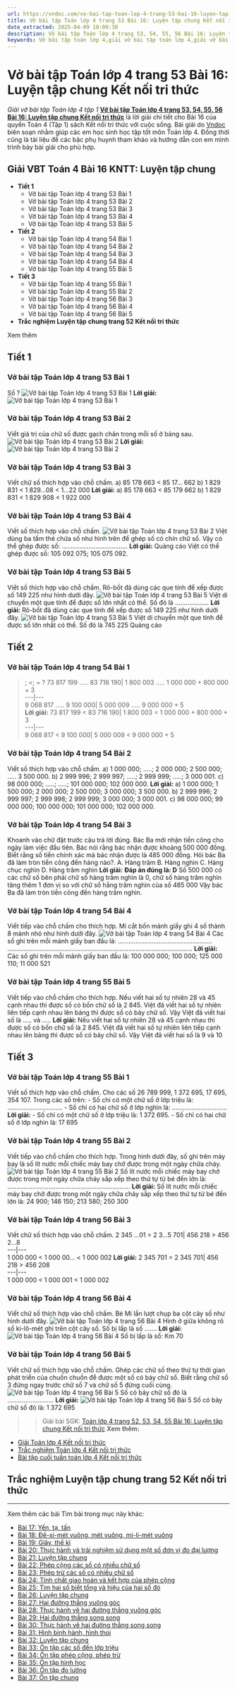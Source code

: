 ```yaml
---
url: https://vndoc.com/vo-bai-tap-toan-lop-4-trang-53-bai-16-luyen-tap-chung-ket-noi-tri-thuc-306021
title: Vở bài tập Toán lớp 4 trang 53 Bài 16: Luyện tập chung Kết nối tri thức - Giải vở bài tập Toán lớp 4 tập 1 - VnDoc.com
date_extracted: 2025-04-09 10:09:30
description: Vở bài tập Toán lớp 4 trang 53, 54, 55, 56 Bài 16: Luyện tập chung Kết nối tri thức là tài liệu giúp các em ôn tập lại hệ thống các bài tập rèn luyện kỹ năng giải vở bài tập Toán 4 chủ đề 1, tập 1.
keywords: Vở bài tập toán lớp 4,giải vở bài tập toán lớp 4,giải vở bài tập toán lớp 4 tập 1,Vở bài tập toán lớp 4 Kết nối,vở bài tập toán lớp 4 tập 1 trang 53 sách kết nối,vở bài tập Toán lớp 4 bài 16,Bài 16 luyện tập chung,Toán lớp 4 trang 53 luyện tập chung Kết nối,Giải bài tập Toán lớp 4,toán lớp 4 tập 1,giải bài tập SBT toán lớp 4,bài tập toán lớp 4 có đáp án,giải bài tập toán lớp 4 bài 16,toán lớp 4 bài 16,bài tập toán lớp 4,giải VBT toán lớp 4 KNTT
---
```


# Vở bài tập Toán lớp 4 trang 53 Bài 16: Luyện tập chung Kết nối tri thức
 _Giải vở bài tập Toán lớp 4 tập 1_
**[Vở bài tập Toán lớp 4 trang 53, 54, 55, 56 Bài 16: Luyện tập chung Kết nối tri thức](<https://vndoc.com/vo-bai-tap-toan-lop-4-trang-53-bai-16-luyen-tap-chung-ket-noi-tri-thuc-306021>)** là lời giải chi tiết cho Bài 16 của quyển Toán 4 \(Tập 1\) sách Kết nối tri thức với cuộc sống. Bài giải do [Vndoc](<https://vndoc.com/>) biên soạn nhằm giúp các em học sinh học tập tốt môn Toán lớp 4. Đồng thời cũng là tài liệu để các bậc phụ huynh tham khảo và hướng dẫn con em mình trình bày bài giải cho phù hợp.
## **Giải VBT Toán 4 Bài 16 KNTT: Luyện tập chung**
  * **Tiết 1**
    * Vở bài tập Toán lớp 4 trang 53 Bài 1
    * Vở bài tập Toán lớp 4 trang 53 Bài 2
    * Vở bài tập Toán lớp 4 trang 53 Bài 3
    * Vở bài tập Toán lớp 4 trang 53 Bài 4
    * Vở bài tập Toán lớp 4 trang 53 Bài 5
  * **Tiết 2**
    * Vở bài tập Toán lớp 4 trang 54 Bài 1
    * Vở bài tập Toán lớp 4 trang 54 Bài 2
    * Vở bài tập Toán lớp 4 trang 54 Bài 3
    * Vở bài tập Toán lớp 4 trang 54 Bài 4
    * Vở bài tập Toán lớp 4 trang 55 Bài 5
  * **Tiết 3**
    * Vở bài tập Toán lớp 4 trang 55 Bài 1
    * Vở bài tập Toán lớp 4 trang 55 Bài 2
    * Vở bài tập Toán lớp 4 trang 56 Bài 3
    * Vở bài tập Toán lớp 4 trang 56 Bài 4
    * Vở bài tập Toán lớp 4 trang 56 Bài 5
  * **Trắc nghiệm Luyện tập chung trang 52 Kết nối tri thức**

Xem thêm
## Tiết 1
### **Vở bài tập Toán lớp 4 trang 53 Bài 1**
Số ?
![Vở bài tập Toán lớp 4 trang 53 Bài 1](https://i.vdoc.vn/data/image/2023/10/03/giai-vbt-toan-4-kntt-bai-16-1.jpg)
**Lời giải:**
![Vở bài tập Toán lớp 4 trang 53 Bài 1](https://i.vdoc.vn/data/image/2023/10/03/giai-vbt-toan-4-kntt-bai-16-2.jpg)
### **Vở bài tập Toán lớp 4 trang 53 Bài 2**
Viết giá trị của chữ số được gạch chân trong mỗi số ở bảng sau.
![Vở bài tập Toán lớp 4 trang 53 Bài 2](https://i.vdoc.vn/data/image/2023/10/03/giai-vbt-toan-4-kntt-bai-16-3.jpg)
**Lời giải:**
![Vở bài tập Toán lớp 4 trang 53 Bài 2](https://i.vdoc.vn/data/image/2023/10/03/giai-vbt-toan-4-kntt-bai-16-4.jpg)
### **Vở bài tập Toán lớp 4 trang 53 Bài 3**
Viết chữ số thích hợp vào chỗ chấm.
a\) 85 178 663 < 85 17... 662
b\) 1 829 831 < 1 829...08 < 1...22 000
**Lời giải:**
a\) 85 178 663 < 85 179 662
b\) 1 829 831 < 1 829 908 < 1 922 000
### **Vở bài tập Toán lớp 4 trang 53 Bài 4**
Viết số thích hợp vào chỗ chấm.
![Vở bài tập Toán lớp 4 trang 53 Bài 2](https://i.vdoc.vn/data/image/2023/10/03/giai-vbt-toan-4-kntt-bai-16-5.jpg)
Việt dùng ba tấm thẻ chứa số như hình trên để ghép số có chín chữ số. Vậy có thể ghép được số: ……………………………….
**Lời giải:**
Quảng cáo
Việt có thể ghép được số: 105 092 075; 105 075 092.
### **Vở bài tập Toán lớp 4 trang 53 Bài 5**
Viết số thích hợp vào chỗ chấm.
Rô-bốt đã dùng các que tính để xếp được số 149 225 như hình dưới đây.
![Vở bài tập Toán lớp 4 trang 53 Bài 5](https://i.vdoc.vn/data/image/2023/10/03/giai-vbt-toan-4-kntt-bai-16-6.jpg)
Việt di chuyển một que tính để được số lớn nhất có thể.
Số đó là ...................
**Lời giải:**
Rô-bốt đã dùng các que tính để xếp được số 149 225 như hình dưới đây.
![Vở bài tập Toán lớp 4 trang 53 Bài 5](https://i.vdoc.vn/data/image/2023/10/03/giai-vbt-toan-4-kntt-bai-16-6.jpg)
Việt di chuyển một que tính để được số lớn nhất có thể.
Số đó là 745 225
Quảng cáo
## **Tiết 2**
### **Vở bài tập Toán lớp 4 trang 54 Bài 1**
>; <; = \?
73 817 199 ….. 83 716 190| 1 800 003 ….. 1 000 000 + 800 000 + 3  
---|---  
9 068 817 ….. 9 100 000| 5 000 009 ….. 9 000 000 + 5  
**Lời giải:**
73 817 199 < 83 716 190| 1 800 003 = 1 000 000 + 800 000 + 3  
---|---  
9 068 817 < 9 100 000| 5 000 009 < 9 000 000 + 5  
### **Vở bài tập Toán lớp 4 trang 54 Bài 2**
Viết số thích hợp vào chỗ chấm.
a\) 1 000 000; …..; 2 000 000; 2 500 000; ….. 3 500 000.
b\) 2 999 996; 2 999 997; …..; 2 999 999; …..; 3 000 001.
c\) 98 000 000; …..; …..; 101 000 000; 102 000 000.
**Lời giải:**
a\) 1 000 000; 1 500 000; 2 000 000; 2 500 000; 3 000 000; 3 500 000.
b\) 2 999 996; 2 999 997; 2 999 998; 2 999 999; 3 000 000; 3 000 001.
c\) 98 000 000; 99 000 000; 100 000 000; 101 000 000; 102 000 000.
### **Vở bài tập Toán lớp 4 trang 54 Bài 3**
Khoanh vào chữ đặt trước câu trả lời đúng.
Bác Ba mới nhận tiền công cho ngày làm việc đầu tiên. Bác nói rằng bác nhận được khoảng 500 000 đồng. Biết rằng số tiền chính xác mà bác nhận được là 485 000 đồng. Hỏi bác Ba đã làm tròn tiền công đến hàng nào?.
A. Hàng trăm
B. Hàng nghìn
C. Hàng chục nghìn
D. Hàng trăm nghìn
**Lời giải:**
**Đáp án đúng là: D**
Số 500 000 có các chữ số bên phải chữ số hàng trăm nghìn là 0, chữ số hàng trăm nghìn tăng thêm 1 đơn vị so với chữ số hằng trăm nghìn của số 485 000
Vậy bác Ba đã làm tròn tiền công đến hàng trăm nghìn.
### **Vở bài tập Toán lớp 4 trang 54 Bài 4**
Viết tiếp vào chỗ chấm cho thích hợp.
Mi cắt bốn mảnh giấy ghi 4 số thành 8 mảnh nhỏ như hình dưới đây.
![Vở bài tập Toán lớp 4 trang 54 Bài 4](https://i.vdoc.vn/data/image/2023/10/03/giai-vbt-toan-4-kntt-bai-16-7.jpg)
Các số ghi trên mỗi mảnh giấy ban đầu là:
……………………………………………..
……………………………………………………………………………………….....
**Lời giải:**
Các số ghi trên mỗi mảnh giấy ban đầu là:
100 000 000; 100 000; 125 000 110; 11 000 521
### **Vở bài tập Toán lớp 4 trang 55 Bài 5**
Viết tiếp vào chỗ chấm cho thích hợp.
Nếu viết hai số tự nhiên 28 và 45 cạnh nhau thì được số có bốn chữ số là 2 845. Việt đã viết hai số tự nhiên liên tiếp cạnh nhau lên bảng thì được số có bảy chữ số.
Vậy Việt đã viết hai số là ….. và …..
**Lời giải:**
Nếu viết hai số tự nhiên 28 và 45 cạnh nhau thì được số có bốn chữ số là 2 845. Việt đã viết hai số tự nhiên liên tiếp cạnh nhau lên bảng thì được số có bảy chữ số.
Vậy Việt đã viết hai số là 9 và 10
## **Tiết 3**
### **Vở bài tập Toán lớp 4 trang 55 Bài 1**
Viết số thích hợp vào chỗ chấm.
Cho các số 26 789 999, 1 372 695, 17 695, 354 107.
Trong các số trên:
\- Số chỉ có một chữ số ở lớp triệu là: ………………………….
\- Số chỉ có hai chữ số ở lớp nghìn là: ………………………….
**Lời giải:**
\- Số chỉ có một chữ số ở lớp triệu là: 1 372 695.
\- Số chỉ có hai chữ số ở lớp nghìn là: 17 695
### **Vở bài tập Toán lớp 4 trang 55 Bài 2**
Viết tiếp vào chỗ chấm cho thích hợp.
Trong hình dưới đây, số ghi trên máy bay là số lít nước mỗi chiếc máy bay chở được trong một ngày chữa cháy.
![Vở bài tập Toán lớp 4 trang 55 Bài 2](https://i.vdoc.vn/data/image/2023/10/03/giai-vbt-toan-4-kntt-bai-16-8.jpg)
Số lít nước mỗi chiếc máy bay chở được trong một ngày chữa cháy sắp xếp theo thứ tự từ bé đến lớn là: ……………………………………………………………
**Lời giải:**
Số lít nước mỗi chiếc máy bay chở được trong một ngày chữa cháy sắp xếp theo thứ tự từ bé đến lớn là: 24 900; 146 150; 213 580; 250 300
### **Vở bài tập Toán lớp 4 trang 56 Bài 3**
Viết chữ số thích hợp vào chỗ chấm.
2 345 ...01 = 2 3...5 701| 456 218 > 456 2...8  
---|---  
1 000 000 < 1 000 00... < 1 000 002
**Lời giải:**
2 345 701 = 2 345 701| 456 218 > 456 208  
---|---  
1 000 000 < 1 000 001 < 1 000 002
### **Vở bài tập Toán lớp 4 trang 56 Bài 4**
Viết chữ số thích hợp vào chỗ chấm.
Bé Mi lần lượt chụp ba cột cây số như hình dưới đây.
![Vở bài tập Toán lớp 4 trang 56 Bài 4](https://i.vdoc.vn/data/image/2023/10/03/giai-vbt-toan-4-kntt-bai-16-9.jpg)
Hình ở giữa không rõ số ki-lô-mét ghi trên cột cây số.
Số bị lấp là số .......
**Lời giải:**
![Vở bài tập Toán lớp 4 trang 56 Bài 4](https://i.vdoc.vn/data/image/2023/10/03/giai-vbt-toan-4-kntt-bai-16-9.jpg)
Số bị lấp là số: Km 70
### **Vở bài tập Toán lớp 4 trang 56 Bài 5**
Viết chữ số thích hợp vào chỗ chấm.
Ghép các chữ số theo thứ tự thời gian phát triển của chuồn chuồn để được một số có bảy chữ số. Biết rằng chữ số 3 đứng ngay trước chữ số 7 và chữ số 5 đứng cuối cùng.
![Vở bài tập Toán lớp 4 trang 56 Bài 5](https://i.vdoc.vn/data/image/2023/10/03/giai-vbt-toan-4-kntt-bai-16-10.jpg)
Số có bảy chữ số đó là ……………………..
**Lời giải:**
![Vở bài tập Toán lớp 4 trang 56 Bài 5](https://i.vdoc.vn/data/image/2023/10/03/giai-vbt-toan-4-kntt-bai-16-10.jpg)
Số có bảy chữ số đó là: 1 372 695
>> Giải bài SGK: [Toán lớp 4 trang 52, 53, 54, 55 Bài 16: Luyện tập chung Kết nối tri thức](<https://vndoc.com/toan-lop-4-trang-52-53-54-55-bai-16-luyen-tap-chung-ket-noi-tri-thuc-297837>)
**Xem thêm:**
  * [Giải Toán lớp 4 Kết nối tri thức](<https://vndoc.com/toan-lop-4-ket-noi-tri-thuc>)
  * [Trắc nghiệm Toán lớp 4 Kết nối tri thức](<https://vndoc.com/trac-nghiem-toan-lop-4-ket-noi>)
  * [Bài tập cuối tuần toán lớp 4 Kết nối tri thức](<https://vndoc.com/bai-tap-cuoi-tuan-toan-lop-4-ket-noi>)

## **Trắc nghiệm Luyện tập chung trang 52 Kết nối tri thức**
****
Xem thêm các bài Tìm bài trong mục này khác:
  * [Bài 17: Yến, tạ, tấn](</vo-bai-tap-toan-lop-4-trang-57-bai-17-yen-ta-tan-ket-noi-tri-thuc-306082>)
  * [Bài 18: Đề-xi-mét vuông, mét vuông, mi-li-mét vuông](</vo-bai-tap-toan-lop-4-trang-60-bai-18-de-xi-met-vuong-met-vuong-mi-li-met-vuong-ket-noi-tri-thuc-306085>)
  * [Bài 19: Giây, thế kỉ](</vo-bai-tap-toan-lop-4-trang-66-bai-19-giay-the-ki-ket-noi-tri-thuc-306105>)
  * [Bài 20: Thực hành và trải nghiệm sử dụng một số đơn vị đo đại lượng](</vo-bai-tap-toan-lop-4-trang-68-bai-19-thuc-hanh-va-trai-nghiem-su-dung-mot-so-don-vi-do-dai-luong-ket-noi-tri-thuc-306107>)
  * [Bài 21: Luyện tập chung](</vo-bai-tap-toan-lop-4-trang-72-bai-21-luyen-tap-chung-ket-noi-tri-thuc-306109>)
  * [Bài 22: Phép cộng các số có nhiều chữ số](</vo-bai-tap-toan-lop-4-trang-75-bai-22-phep-cong-cac-so-co-nhieu-chu-so-ket-noi-tri-thuc-306116>)
  * [Bài 23: Phép trừ các số có nhiều chữ số](</vo-bai-tap-toan-lop-4-trang-79-bai-23-phep-tru-cac-so-co-nhieu-chu-so-ket-noi-tri-thuc-306119>)
  * [Bài 24: Tính chất giao hoán và kết hợp của phép cộng](</vo-bai-tap-toan-lop-4-trang-82-bai-24-tinh-chat-giao-hoan-va-ket-hop-cua-phep-cong-ket-noi-tri-thuc-306155>)
  * [Bài 25: Tìm hai số biết tổng và hiệu của hai số đó](</vo-bai-tap-toan-lop-4-trang-85-bai-26-tim-hai-so-biet-tong-va-hieu-cua-hai-so-do-ket-noi-tri-thuc-306159>)
  * [Bài 26: Luyện tập chung](</vo-bai-tap-toan-lop-4-trang-89-bai-26-luyen-tap-chung-ket-noi-tri-thuc-306162>)
  * [Bài 27: Hai đường thẳng vuông góc](</vo-bai-tap-toan-lop-4-trang-94-bai-27-hai-duong-thang-vuong-goc-ket-noi-tri-thuc-306179>)
  * [Bài 28: Thực hành vẽ hai đường thẳng vuông góc](</vo-bai-tap-toan-lop-4-trang-97-bai-28-thuc-hanh-ve-hai-duong-thang-vuong-goc-ket-noi-tri-thuc-306185>)
  * [Bài 29: Hai đường thẳng song song](</vo-bai-tap-toan-lop-4-trang-100-bai-29-hai-duong-thang-song-song-ket-noi-tri-thuc-306189>)
  * [Bài 30: Thực hành vẽ hai đường thẳng song song](</vo-bai-tap-toan-lop-4-trang-103-bai-30-thuc-hanh-ve-hai-duong-thang-song-song-ket-noi-tri-thuc-306193>)
  * [Bài 31: Hình bình hành, hình thoi](</vo-bai-tap-toan-lop-4-trang-105-bai-31-hinh-binh-hanh-hinh-thoi-ket-noi-tri-thuc-306260>)
  * [Bài 32: Luyện tập chung](</vo-bai-tap-toan-lop-4-trang-110-bai-32-luyen-tap-chung-ket-noi-tri-thuc-306272>)
  * [Bài 33: Ôn tập các số đến lớp triệu](</vo-bai-tap-toan-lop-4-trang-115-bai-33-on-tap-cac-so-den-lop-trieu-ket-noi-tri-thuc-306306>)
  * [Bài 34: Ôn tập phép cộng, phép trừ](</vo-bai-tap-toan-lop-4-trang-119-bai-34-on-tap-phep-cong-phep-tru-ket-noi-tri-thuc-306312>)
  * [Bài 35: Ôn tập hình học](</vo-bai-tap-toan-lop-4-trang-124-bai-35-on-tap-hinh-hoc-ket-noi-tri-thuc-306315>)
  * [Bài 36: Ôn tập đo lường](</vo-bai-tap-toan-lop-4-trang-129-bai-36-on-tap-do-luong-ket-noi-tri-thuc-306317>)
  * [Bài 37: Ôn tập chung](</vo-bai-tap-toan-lop-4-trang-132-bai-37-on-tap-chung-ket-noi-tri-thuc-306318>)

